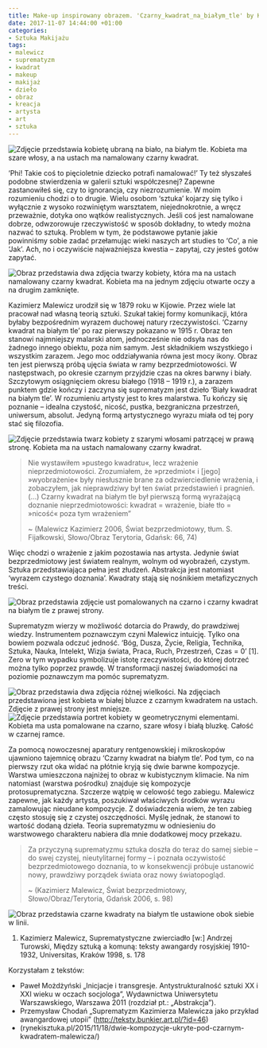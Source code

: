 ```yaml
---
title: Make-up inspirowany obrazem. 'Czarny_kwadrat_na_białym_tle' by Kazimierz Malewicz
date: 2017-11-07 14:44:00 +01:00
categories:
- Sztuka Makijażu
tags:
- malewicz
- suprematyzm
- kwadrat
- makeup
- makijaż
- dzieło
- obraz
- kreacja
- artysta
- art
- sztuka
---
```


![Zdjęcie przedstawia kobietę ubraną na biało, na białym tle. Kobieta ma szare włosy, a na ustach ma namalowany czarny kwadrat.](https://assets2.ello.co/uploads/asset/attachment/6474036/ello-optimized-b7d22d41.jpg)

<olela-narrative>
‘Phi! Takie coś to pięcioletnie dziecko potrafi namalować!’ Ty też słyszałeś podobne stwierdzenia w galerii sztuki współczesnej? Zapewne zastanowiłeś się, czy to ignorancja, czy niezrozumienie. W moim rozumieniu chodzi o to drugie. Wielu osobom ‘sztuka’ kojarzy się tylko i wyłącznie z wysoko rozwiniętym warsztatem, niejednokrotnie, a wręcz przeważnie, dotyka ono wątków realistycznych. Jeśli coś jest namalowane dobrze, odwzorowuje rzeczywistość w sposób dokładny, to wtedy można nazwać to sztuką. Problem w tym, że podstawowe pytanie jakie powinniśmy sobie zadać przełamując wieki naszych art studies to ‘Co’, a nie ‘Jak’. Ach, no i oczywiście najważniejsza kwestia – zapytaj, czy jesteś gotów zapytać.
</olela-narrative>

![Obraz przedstawia dwa zdjęcia twarzy kobiety, która ma na ustach namalowany czarny kwadrat. Kobieta ma na jednym zdjęciu otwarte oczy a na drugim zamknięte.](https://assets2.ello.co/uploads/asset/attachment/6474732/ello-optimized-780c137a.jpg)

Kazimierz Malewicz urodził się w 1879 roku w Kijowie. Przez wiele lat pracował nad własną teorią sztuki. Szukał takiej formy komunikacji, która byłaby bezpośrednim wyrazem duchowej natury rzeczywistości. ‘Czarny kwadrat na białym tle’ po raz pierwszy pokazano w 1915 r. Obraz ten stanowi najmniejszy malarski atom, jednocześnie nie odsyła nas do żadnego innego obiektu, poza nim samym. Jest składnikiem wszystkiego i wszystkim zarazem. Jego moc oddziaływania równa jest mocy ikony. Obraz ten jest pierwszą próbą ujęcia świata w ramy bezprzedmiotowości. W następstwach, po okresie czarnym przyjdzie czas na okres barwny i biały. Szczytowym osiągnięciem okresu białego (1918 – 1919 r.), a zarazem punktem gdzie kończy i zaczyna się suprematyzm jest dzieło ‘Biały kwadrat na białym tle’. W rozumieniu artysty jest to kres malarstwa. Tu kończy się poznanie – idealna czystość, nicość, pustka, bezgraniczna przestrzeń, uniwersum, absolut. Jedyną formą artystycznego wyrazu miała od tej pory stać się filozofia.

![Zdjęcie przedstawia twarz kobiety z szarymi włosami patrzącej w prawą stronę. Kobieta ma na ustach namalowany czarny kwadrat.](https://assets1.ello.co/uploads/asset/attachment/6474045/ello-optimized-4f16c7c7.jpg)

> Nie wystawiłem »pustego kwadratu«, lecz wrażenie nieprzedmiotowości. Zrozumiałem, że »przedmiot« i [jego] »wyobrażenie« były niesłusznie brane za 
odzwierciedlenie wrażenia, i zobaczyłem, jak nieprawdziwy był ten świat przedstawień i pragnień. (...)
> Czarny kwadrat na białym tle był pierwszą formą wyrażającą doznanie nieprzedmiotowości: kwadrat = wrażenie,
białe tło = »nicość« poza tym wrażeniem”
>
> ~ (Malewicz Kazimierz 2006, Świat bezprzedmiotowy, tłum. S. Fijałkowski, Słowo/Obraz Terytoria, Gdańsk: 66, 74)

Więc chodzi o wrażenie z jakim pozostawia nas artysta. Jedynie świat bezprzedmiotowy jest światem realnym, wolnym od wyobrażeń, czystym. Sztuka przedstawiająca pełna jest złudzeń. Abstrakcja jest natomiast ‘wyrazem czystego doznania’. Kwadraty stają się nośnikiem metafizycznych treści.

![Obraz przedstawia zdjęcie ust pomalowanych na czarno i czarny kwadrat na białym tle z prawej strony.](https://assets1.ello.co/uploads/asset/attachment/6475049/ello-optimized-8670ac71.jpg)

Suprematyzm wierzy w możliwość dotarcia do Prawdy, do prawdziwej wiedzy. Instrumentem poznawczym czyni Malewicz intuicję. Tylko ona bowiem pozwala odczuć jedność. ‘Bóg, Dusza, Życie, Religia, Technika, Sztuka, Nauka, Intelekt, Wizja świata, Praca, Ruch, Przestrzeń, Czas = 0’ [1]. Zero w tym wypadku symbolizuje istotę rzeczywistości, do której dotrzeć można tylko poprzez prawdę. W transformacji naszej świadomości na poziomie poznawczym ma pomóc suprematyzm.

![Obraz przedstawia dwa zdjęcia różnej wielkości. Na zdjęciach przedstawiona jest kobieta w białej bluzce z czarnym kwadratem na ustach. Zdjęcie z prawej strony jest mniejsze.](https://assets2.ello.co/uploads/asset/attachment/6474055/ello-optimized-11c8424b.jpg)
![Zdjęcie przedstawia portret kobiety w geometrycznymi elementami. Kobieta ma usta pomalowane na czarno, szare włosy i białą bluzkę. Całość w czarnej ramce.](https://assets1.ello.co/uploads/asset/attachment/6474060/ello-optimized-c85f9324.jpg)

Za pomocą nowoczesnej aparatury rentgenowskiej i mikroskopów ujawniono tajemnicę obrazu ‘Czarny kwadrat na białym tle’. Pod tym, co na pierwszy rzut oka widać na płótnie kryją się dwie barwne kompozycje. Warstwa umieszczona najniżej to obraz w kubistycznym klimacie. Na nim natomiast (warstwa pośrodku) znajduje się kompozycje protosuprematyczna. Szczerze wątpię w celowość tego zabiegu. Malewicz zapewne, jak każdy artysta, poszukiwał właściwych środków wyrazu zamalowując nieudane kompozycje. Z doświadczenia wiem, że ten zabieg często stosuję się z czystej oszczędności. Myślę jednak, że stanowi to wartość dodaną dzieła. Teoria suprematyzmu w  odniesieniu do warstwowego charakteru nabiera dla mnie dodatkowej mocy przekazu.

> Za przyczyną suprematyzmu sztuka doszła do teraz do samej siebie – do swej czystej, nieutylitarnej formy – i poznała
> oczywistość bezprzedmiotowego doznania, to w konsekwencji próbuje ustanowić nowy, prawdziwy porządek świata oraz nowy światopogląd.
>
> ~ (Kazimierz Malewicz, Świat bezprzedmiotowy, Słowo/Obraz/Terytoria, Gdańsk 2006, s. 98)


![Obraz przedstawia czarne kwadraty na białym tle ustawione obok siebie w linii.](https://assets1.ello.co/uploads/asset/attachment/6474062/ello-optimized-5aca4f04.jpg)

1. Kazimierz Malewicz, Suprematystyczne zwierciadło [w:] Andrzej Turowski, Między sztuką a komuną: teksty awangardy rosyjskiej 1910-1932, Universitas, Kraków 1998, s. 178


Korzystałam z tekstów:

* Paweł Możdżyński „Inicjacje i transgresje. Antystrukturalność sztuki XX i XXI wieku w oczach socjologa”, Wydawnictwa Uniwersytetu Warszawskiego, Warszawa 2011 (rozdział pt.: „Abstrakcja”).
* Przemysław Chodań „Suprematyzm Kazimierza Malewicza jako przykład awangardowej utopii” (http://teksty.bunkier.art.pl/?id=46)
* (rynekisztuka.pl/2015/11/18/dwie-kompozycje-ukryte-pod-czarnym-kwadratem-malewicza/)
